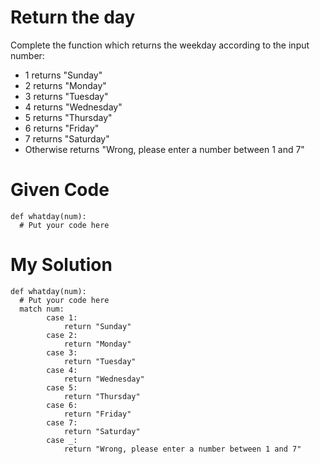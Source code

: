 # Return the day

Complete the function which returns the weekday according to the input number:

- 1 returns "Sunday"
- 2 returns "Monday"
- 3 returns "Tuesday"
- 4 returns "Wednesday"
- 5 returns "Thursday"
- 6 returns "Friday"
- 7 returns "Saturday"
- Otherwise returns "Wrong, please enter a number between 1 and 7"

# Given Code

```{python}
def whatday(num):
  # Put your code here
```

# My Solution

```{python}
def whatday(num):
  # Put your code here
  match num:
        case 1:
            return "Sunday"
        case 2: 
            return "Monday"
        case 3: 
            return "Tuesday"
        case 4: 
            return "Wednesday"
        case 5: 
            return "Thursday"
        case 6: 
            return "Friday"
        case 7: 
            return "Saturday"
        case _:
            return "Wrong, please enter a number between 1 and 7"
```
